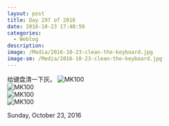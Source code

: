 ```yaml
---
layout: post
title: Day 297 of 2016
date: 2016-10-23 17:40:59
categories:
  - Weblog
description:
image: /Media/2016-10-23-clean-the-keyboard.jpg
image-sm: /Media/2016-10-23-clean-the-keyboard.jpg
---
```


给键盘清一下灰。
![MK100]({{site.cdnlink}}/Media/2016-10-23-clean-the-keyboard.jpg)    
![MK100]({{site.cdnlink}}/Media/2016-10-23-clean-the-keyboard-01.jpg)    
![MK100]({{site.cdnlink}}/Media/2016-10-23-clean-the-keyboard-02.jpg)    
![MK100]({{site.cdnlink}}/Media/2016-10-23-clean-the-keyboard-03.jpg)  

Sunday, October 23, 2016  

